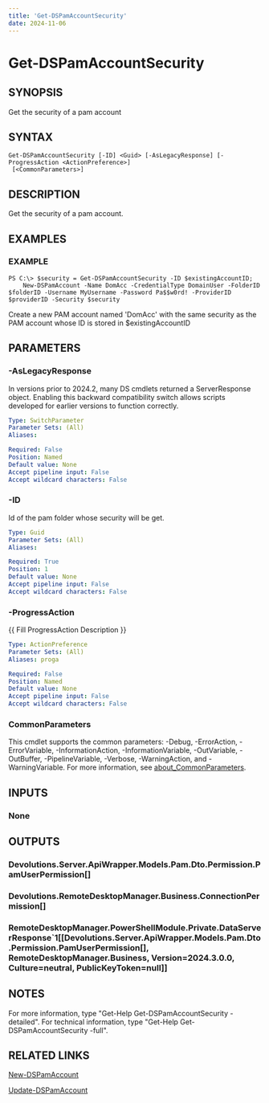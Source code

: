 ```yaml
---
title: 'Get-DSPamAccountSecurity'
date: 2024-11-06
---
```



# Get-DSPamAccountSecurity

## SYNOPSIS
Get the security of a pam account

## SYNTAX

```
Get-DSPamAccountSecurity [-ID] <Guid> [-AsLegacyResponse] [-ProgressAction <ActionPreference>]
 [<CommonParameters>]
```

## DESCRIPTION
Get the security of a pam account.

## EXAMPLES

### EXAMPLE
```
PS C:\> $security = Get-DSPamAccountSecurity -ID $existingAccountID;
    New-DSPamAccount -Name DomAcc -CredentialType DomainUser -FolderID $folderID -Username MyUsername -Password Pa$$w0rd! -ProviderID $providerID -Security $security
```

Create a new PAM account named 'DomAcc' with the same security as the PAM account whose ID is stored in $existingAccountID

## PARAMETERS

### -AsLegacyResponse
In versions prior to 2024.2, many DS cmdlets returned a ServerResponse object.
Enabling this backward compatibility switch allows scripts developed for earlier versions to function correctly.

```yaml
Type: SwitchParameter
Parameter Sets: (All)
Aliases:

Required: False
Position: Named
Default value: None
Accept pipeline input: False
Accept wildcard characters: False
```

### -ID
Id of the pam folder whose security will be get.

```yaml
Type: Guid
Parameter Sets: (All)
Aliases:

Required: True
Position: 1
Default value: None
Accept pipeline input: False
Accept wildcard characters: False
```

### -ProgressAction
{{ Fill ProgressAction Description }}

```yaml
Type: ActionPreference
Parameter Sets: (All)
Aliases: proga

Required: False
Position: Named
Default value: None
Accept pipeline input: False
Accept wildcard characters: False
```

### CommonParameters
This cmdlet supports the common parameters: -Debug, -ErrorAction, -ErrorVariable, -InformationAction, -InformationVariable, -OutVariable, -OutBuffer, -PipelineVariable, -Verbose, -WarningAction, and -WarningVariable. For more information, see [about_CommonParameters](http://go.microsoft.com/fwlink/?LinkID=113216).

## INPUTS

### None
## OUTPUTS

### Devolutions.Server.ApiWrapper.Models.Pam.Dto.Permission.PamUserPermission[]
### Devolutions.RemoteDesktopManager.Business.ConnectionPermission[]
### RemoteDesktopManager.PowerShellModule.Private.DataServerResponse`1[[Devolutions.Server.ApiWrapper.Models.Pam.Dto.Permission.PamUserPermission[], RemoteDesktopManager.Business, Version=2024.3.0.0, Culture=neutral, PublicKeyToken=null]]
## NOTES
For more information, type "Get-Help Get-DSPamAccountSecurity -detailed".
For technical information, type "Get-Help Get-DSPamAccountSecurity -full".

## RELATED LINKS

[New-DSPamAccount](http://127.0.0.1:1111/docs/New-DSPamAccount/)

[Update-DSPamAccount](http://127.0.0.1:1111/docs/Update-DSPamAccount/)

